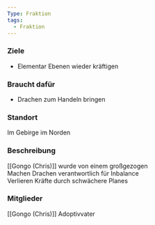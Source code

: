 ```yaml
---
Type: Fraktion
tags:
  - Fraktion
---
```



### Ziele
- Elementar Ebenen wieder kräftigen
### Braucht dafür
- Drachen zum Handeln bringen
### Standort
Im Gebirge im Norden
### Beschreibung
[[Gongo (Chris)]] wurde von einem großgezogen  
Machen Drachen verantwortlich für Inbalance  
Verlieren Kräfte durch schwächere Planes
### Mitglieder
[[Gongo (Chris)]] Adoptivvater